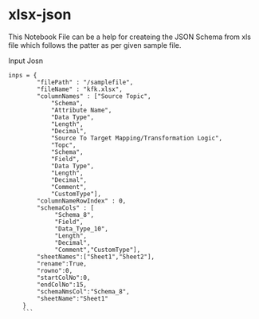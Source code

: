 # xlsx-json

This Notebook File can be a help for createing the JSON Schema from xls file which follows the patter as per given sample file.

Input Josn 
```
inps = {
        "filePath" : "/samplefile",
        "fileName" : "kfk.xlsx",
        "columnNames" : ["Source Topic",
            "Schema",
            "Attribute Name",
            "Data Type",
            "Length",
            "Decimal",
            "Source To Target Mapping/Transformation Logic",
            "Topc",
            "Schema",
            "Field",
            "Data Type",
            "Length",
            "Decimal",
            "Comment",
            "CustomType"],
        "columnNameRowIndex" : 0,
        "schemaCols" : [
             "Schema_8",
             "Field",
             "Data_Type_10",
             "Length",
             "Decimal",
             "Comment","CustomType"],
        "sheetNames":["Sheet1","Sheet2"],
        "rename":True,
        "rowno":0, 
        "startColNo":0,
        "endColNo":15,
        "schemaNmsCol":"Schema_8",
        "sheetName":"Sheet1"
    }
    ```